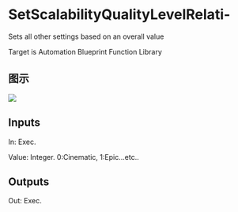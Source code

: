 # SetScalabilityQualityLevelRelati-

Sets all other settings based on an overall value

Target is Automation Blueprint Function Library

## 图示

![]($-20221218-18095520.png)

## Inputs

In: Exec.

Value: Integer. 0:Cinematic, 1:Epic...etc..  

## Outputs

Out: Exec.

